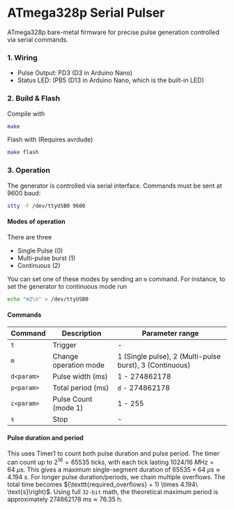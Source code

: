 # ATmega328p Serial Pulser

ATmega328p bare-metal firmware for precise pulse generation controlled via serial commands.

### 1. Wiring

- Pulse Output: PD3 (D3 in Arduino Nano) 
- Status LED: (PB5 (D13 in Arduino Nano, which is the built-in LED)

### 2. Build & Flash

Compile with
```bash
make       
```

Flash with (Requires avrdude)
```bash
make flash 
```

### 3. Operation

The generator is controlled via serial interface. Commands must be sent at 9600 baud:
```bash
stty -F /dev/ttyUSB0 9600
```

#### Modes of operation

There are three 

 - Single Pulse (0)
 - Multi-pulse burst (1)
 - Continuous (2)

You can set one of these modes by sending an `m` command. For instance, to set the generator
to continuous mode run
```bash
echo "m2\n" > /dev/ttyUSB0 
```

#### Commands 

| Command      | Description           | Parameter range | 
|--------------|-----------------------|-----------------|
| `t`          | Trigger               | -               |
| `m`          | Change operation mode | 1 (Single pulse), 2 (Multi-pulse burst), 3 (Continuous) |
| `d<param>`   | Pulse width (ms)      | 1 - 274862178   |
| `p<param>`   | Total period (ms)     | `d` - 274862178 |
| `c<param>`   | Pulse Count (mode 1)  | 1 - 255         |
| `s`          | Stop                  | -               |


#### Pulse duration and period

This uses Timer1 to count both pulse duration and pulse period. The timer can count up to $2^16 = 65535$ 
ticks, with each tick lasting $1024/16\ M\text{Hz} = 64\ \mu\text{s}$. This gives a maximum single-segment 
duration of $65535 \times 64\ \mu\text{s} \approx 4.194\ \text{s}$. For longer pulse duration/periods, we chain 
multiple overflows. The total time becomes $(\texttt{required_overflows} + 1) \times 4.194\ \text{s}\right)$. 
Using full `32-bit` math, the theoretical maximum period is approximately $274862178\ \text{ms} \approx 76.35\ \text{h}$.
